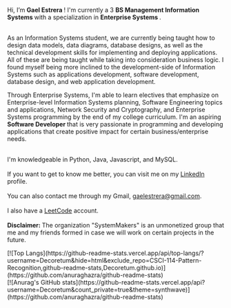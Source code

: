 Hi, I’m <b> Gael Estrera </b>! I'm currently a 3 <b> BS Management Information Systems </b> with a specialization in <b> Enterprise Systems </b>. <br><br>

As an Information Systems student, we are currently being taught how to design data models, data diagrams, database designs, as well as the technical development skills for implementing and deploying applications. All of these are being taught while taking into consideration business logic. I found myself being more inclined to the development-side of Information Systems such as applications development, software development, database design, and web application development. <Br>

Through Enterprise Systems, I'm able to learn electives that emphasize on Enterprise-level Information Systems planning, Software Engineering topics and applications, Network Security and Cryptography, and Enterprise Systems programming by the end of my college curriculum. I'm an aspiring <b> Software Developer </b> that is very passionate in programming and developing applications that create positive impact for certain business/enterprise needs. <br><br>


  
I'm knowledgeable in Python, Java, Javascript, and MySQL. <br><br>
If you want to get to know me better, you can visit me on my [LinkedIn](https://www.linkedin.com/in/tomas-gael-p-estrera-iv-9a5721254/) profile. <br><br>
You can also contact me through my Gmail, gaelestrera@gmail.com. <br><br>
I also have a [LeetCode](https://leetcode.com/Decoretum/) account. <br><br>
<b> Disclaimer: </b> The organization "SystemMakers" is an unmonetized group that me and my friends formed in case we will work on certain projects in the future. <br>

  <div class="display:inline;">
[![Top Langs](https://github-readme-stats.vercel.app/api/top-langs/?username=Decoretum&hide=html&exclude_repo=CSCI-114-Pattern-Recognition,github-readme-stats,Decoretum.github.io)](https://github.com/anuraghazra/github-readme-stats)
  </div>
   <div class="display:inline;">
 [![Anurag's GitHub stats](https://github-readme-stats.vercel.app/api?username=Decoretum&count_private=true&theme=synthwave)](https://github.com/anuraghazra/github-readme-stats)
  </div>
  
  



<!---
Decoretum/Decoretum is a ✨ special ✨ repository because its `README.md` (this file) appears on your GitHub profile.
You can click the Preview link to take a look at your changes.
--->
